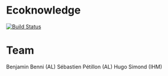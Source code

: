 

# Ecoknowledge
[![Build Status](https://drone.io/github.com/ttben/pfe-ecoknowledge/status.png)](https://drone.io/github.com/ttben/pfe-ecoknowledge/latest)
# Team

Benjamin Benni (AL)
Sébastien Pétillon (AL)
Hugo Simond (IHM)
